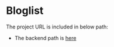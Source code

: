 # Bloglist
The project URL is included in below path:
- The backend path is [here](https://github.com/firewormx/fullstackopen/tree/main/Part4/blog%20list%20app)

